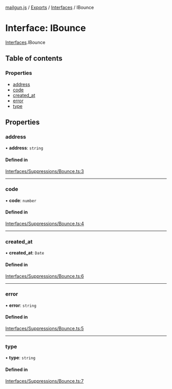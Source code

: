 [mailgun.js](../README.md) / [Exports](../modules.md) / [Interfaces](../modules/Interfaces.md) / IBounce

# Interface: IBounce

[Interfaces](../modules/Interfaces.md).IBounce

## Table of contents

### Properties

- [address](Interfaces.IBounce.md#address)
- [code](Interfaces.IBounce.md#code)
- [created\_at](Interfaces.IBounce.md#created_at)
- [error](Interfaces.IBounce.md#error)
- [type](Interfaces.IBounce.md#type)

## Properties

### address

• **address**: `string`

#### Defined in

[Interfaces/Suppressions/Bounce.ts:3](https://github.com/mailgun/mailgun.js/blob/90086ca/lib/Interfaces/Suppressions/Bounce.ts#L3)

___

### code

• **code**: `number`

#### Defined in

[Interfaces/Suppressions/Bounce.ts:4](https://github.com/mailgun/mailgun.js/blob/90086ca/lib/Interfaces/Suppressions/Bounce.ts#L4)

___

### created\_at

• **created\_at**: `Date`

#### Defined in

[Interfaces/Suppressions/Bounce.ts:6](https://github.com/mailgun/mailgun.js/blob/90086ca/lib/Interfaces/Suppressions/Bounce.ts#L6)

___

### error

• **error**: `string`

#### Defined in

[Interfaces/Suppressions/Bounce.ts:5](https://github.com/mailgun/mailgun.js/blob/90086ca/lib/Interfaces/Suppressions/Bounce.ts#L5)

___

### type

• **type**: `string`

#### Defined in

[Interfaces/Suppressions/Bounce.ts:7](https://github.com/mailgun/mailgun.js/blob/90086ca/lib/Interfaces/Suppressions/Bounce.ts#L7)
